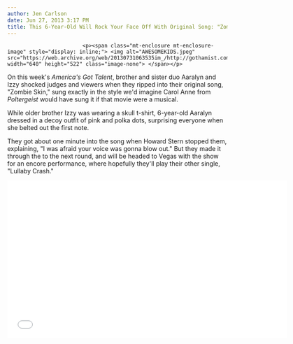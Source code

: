 ```yaml
---
author: Jen Carlson
date: Jun 27, 2013 3:17 PM
title: This 6-Year-Old Will Rock Your Face Off With Original Song: "Zombie Skin"
---
```



                            
                            
                            
                            <p><span class="mt-enclosure mt-enclosure-image" style="display: inline;"> <img alt="AWESOMEKIDS.jpeg" src="https://web.archive.org/web/20130731063535im_/http://gothamist.com/attachments/arts_jen/AWESOMEKIDS.jpeg" width="640" height="522" class="image-none"> </span></p>

<p>On this week&apos;s <em>America&apos;s Got Talent</em>, brother and sister duo Aaralyn and Izzy shocked judges and viewers when they ripped into their original song, &quot;Zombie Skin,&quot; sung exactly in the style we&apos;d imagine Carol Anne from <em>Poltergeist</em> would have sung it if that movie were a musical.</p>

<p>While older brother Izzy was wearing a skull t-shirt, 6-year-old Aaralyn dressed in a decoy outfit of pink and polka dots, surprising everyone when she belted out the first note.</p>

<p>They got about one minute into the song when Howard Stern stopped them, explaining, &quot;I was afraid your voice was gonna blow out.&quot; But they made it through the to the next round, and will be headed to Vegas with the show for an encore performance, where hopefully they&apos;ll play their other single, &quot;Lullaby Crash.&quot;</p>

<p><iframe width="640" height="360" src="//web.archive.org/web/20130731063535if_/http://www.youtube.com/embed/VhQK-6iI7cI" frameborder="0" allowfullscreen></iframe></p>
                            
                            
                            